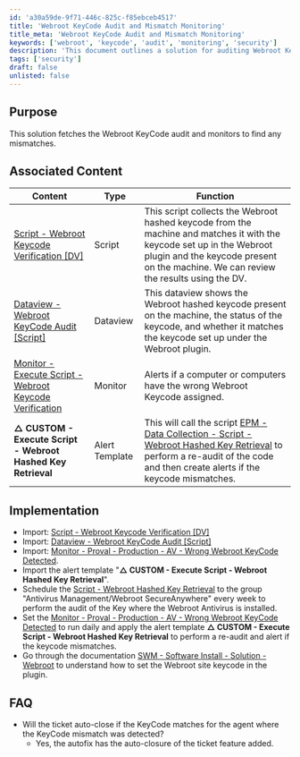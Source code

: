 ```yaml
---
id: 'a30a59de-9f71-446c-825c-f85ebceb4517'
title: 'Webroot KeyCode Audit and Mismatch Monitoring'
title_meta: 'Webroot KeyCode Audit and Mismatch Monitoring'
keywords: ['webroot', 'keycode', 'audit', 'monitoring', 'security']
description: 'This document outlines a solution for auditing Webroot KeyCodes and monitoring for mismatches. It includes associated scripts, dataviews, and monitors to ensure compliance and alert on discrepancies.'
tags: ['security']
draft: false
unlisted: false
---
```


## Purpose

This solution fetches the Webroot KeyCode audit and monitors to find any mismatches.

## Associated Content

| Content                                                                                  | Type        | Function                                                                                                                                                                                                 |
|------------------------------------------------------------------------------------------|-------------|----------------------------------------------------------------------------------------------------------------------------------------------------------------------------------------------------------|
| [Script - Webroot Keycode Verification [DV]](<../cwa/scripts/Webroot Keycode Verification.md>) | Script      | This script collects the Webroot hashed keycode from the machine and matches it with the keycode set up in the Webroot plugin and the keycode present on the machine. We can review the results using the DV. |
| [Dataview - Webroot KeyCode Audit [Script]](<../cwa/dataviews/Webroot KeyCode AuditScript.md>) | Dataview    | This dataview shows the Webroot hashed keycode present on the machine, the status of the keycode, and whether it matches the keycode set up under the Webroot plugin.                               |
| [Monitor - Execute Script - Webroot Keycode Verification](<../cwa/monitors/Execute Script - Webroot Keycode Verification.md>) | Monitor     | Alerts if a computer or computers have the wrong Webroot Keycode assigned.                                                                                                                            |
| **△ CUSTOM - Execute Script - Webroot Hashed Key Retrieval**                            | Alert Template | This will call the script [EPM - Data Collection - Script - Webroot Hashed Key Retrieval](<../cwa/scripts/Webroot Keycode Verification.md>) to perform a re-audit of the code and then create alerts if the keycode mismatches. |

## Implementation

- Import: [Script - Webroot Keycode Verification [DV]](<../cwa/scripts/Webroot Keycode Verification.md>)
- Import: [Dataview - Webroot KeyCode Audit [Script]](<../cwa/dataviews/Webroot KeyCode AuditScript.md>)
- Import: [Monitor - Proval - Production - AV - Wrong Webroot KeyCode Detected](<../cwa/monitors/Execute Script - Webroot Keycode Verification.md>).
- Import the alert template "**△ CUSTOM - Execute Script - Webroot Hashed Key Retrieval**".
- Schedule the [Script - Webroot Hashed Key Retrieval](<../cwa/scripts/Webroot Keycode Verification.md>) to the group "Antivirus Management/Webroot SecureAnywhere" every week to perform the audit of the Key where the Webroot Antivirus is installed.
- Set the [Monitor - Proval - Production - AV - Wrong Webroot KeyCode Detected](<../cwa/monitors/Execute Script - Webroot Keycode Verification.md>) to run daily and apply the alert template **△ CUSTOM - Execute Script - Webroot Hashed Key Retrieval** to perform a re-audit and alert if the keycode mismatches.
- Go through the documentation [SWM - Software Install - Solution - Webroot](<./Webroot.md>) to understand how to set the Webroot site keycode in the plugin.

## FAQ

- Will the ticket auto-close if the KeyCode matches for the agent where the KeyCode mismatch was detected?
  - Yes, the autofix has the auto-closure of the ticket feature added.

